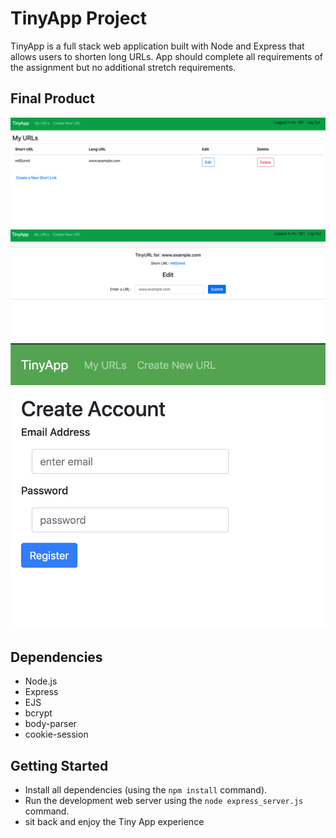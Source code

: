 # TinyApp Project

TinyApp is a full stack web application built with Node and Express that allows users to shorten long URLs. App should complete all requirements of the assignment but no additional stretch requirements.

## Final Product
!["URL's library"](https://github.com/granttaylor448/tinyapp/blob/master/docs/url_library.png?raw=true)
!["Edit page"](https://github.com/granttaylor448/tinyapp/blob/master/docs/Edit_Page.png?raw=true)
!["Registration"](https://github.com/granttaylor448/tinyapp/blob/master/docs/registration_page.png?raw=true)



## Dependencies

- Node.js
- Express
- EJS
- bcrypt
- body-parser
- cookie-session

## Getting Started

- Install all dependencies (using the `npm install` command).
- Run the development web server using the `node express_server.js` command.
- sit back and enjoy the Tiny App experience